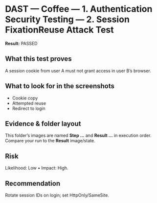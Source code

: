 ﻿# DAST — Coffee — 1. Authentication Security Testing — 2. Session FixationReuse Attack Test

**Result:** PASSED

## What this test proves

A session cookie from user A must not grant access in user B’s browser.

## What to look for in the screenshots

- Cookie copy
- Attempted reuse
- Redirect to login

## Evidence & folder layout

This folder’s images are named **Step …** and **Result …** in execution order. Compare your run to the **Result** image/state.

## Risk

Likelihood: Low • Impact: High.

## Recommendation

Rotate session IDs on login; set HttpOnly/SameSite.


